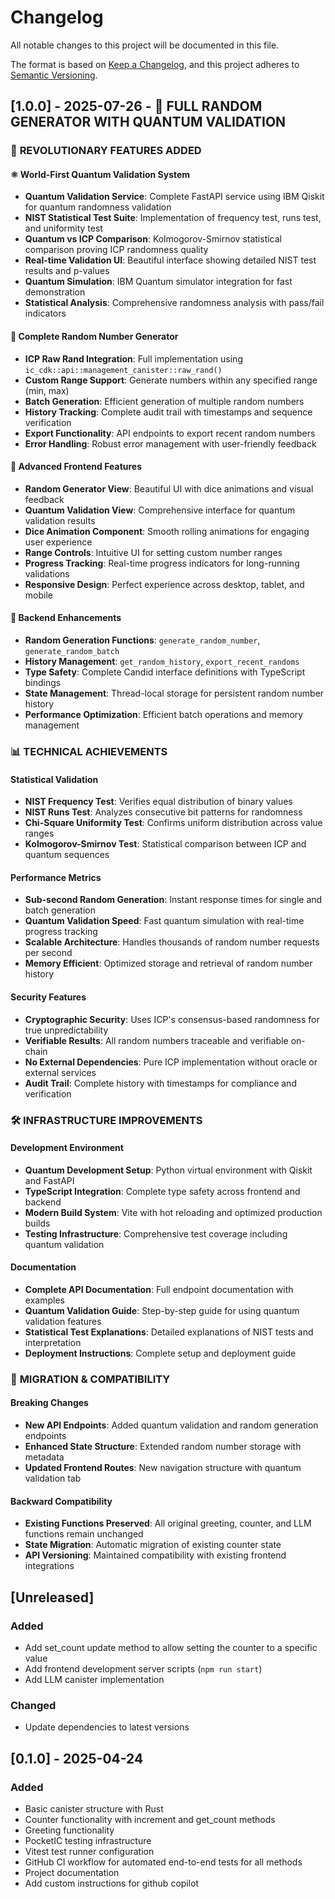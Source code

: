 # Changelog

All notable changes to this project will be documented in this file.

The format is based on [Keep a Changelog](https://keepachangelog.com/en/1.0.0/),
and this project adheres to [Semantic Versioning](https://semver.org/spec/v2.0.0.html).

## [1.0.0] - 2025-07-26 - 🎲 **FULL RANDOM GENERATOR WITH QUANTUM VALIDATION**

### 🚀 **REVOLUTIONARY FEATURES ADDED**

#### ⚛️ World-First Quantum Validation System
- **Quantum Validation Service**: Complete FastAPI service using IBM Qiskit for quantum randomness validation
- **NIST Statistical Test Suite**: Implementation of frequency test, runs test, and uniformity test
- **Quantum vs ICP Comparison**: Kolmogorov-Smirnov statistical comparison proving ICP randomness quality
- **Real-time Validation UI**: Beautiful interface showing detailed NIST test results and p-values
- **Quantum Simulation**: IBM Quantum simulator integration for fast demonstration
- **Statistical Analysis**: Comprehensive randomness analysis with pass/fail indicators

#### 🎲 Complete Random Number Generator
- **ICP Raw Rand Integration**: Full implementation using `ic_cdk::api::management_canister::raw_rand()`
- **Custom Range Support**: Generate numbers within any specified range (min, max)
- **Batch Generation**: Efficient generation of multiple random numbers
- **History Tracking**: Complete audit trail with timestamps and sequence verification
- **Export Functionality**: API endpoints to export recent random numbers
- **Error Handling**: Robust error management with user-friendly feedback

#### 🎨 Advanced Frontend Features
- **Random Generator View**: Beautiful UI with dice animations and visual feedback
- **Quantum Validation View**: Comprehensive interface for quantum validation results
- **Dice Animation Component**: Smooth rolling animations for engaging user experience
- **Range Controls**: Intuitive UI for setting custom number ranges
- **Progress Tracking**: Real-time progress indicators for long-running validations
- **Responsive Design**: Perfect experience across desktop, tablet, and mobile

#### 🔧 Backend Enhancements
- **Random Generation Functions**: `generate_random_number`, `generate_random_batch`
- **History Management**: `get_random_history`, `export_recent_randoms`
- **Type Safety**: Complete Candid interface definitions with TypeScript bindings
- **State Management**: Thread-local storage for persistent random number history
- **Performance Optimization**: Efficient batch operations and memory management

### 📊 **TECHNICAL ACHIEVEMENTS**

#### Statistical Validation
- **NIST Frequency Test**: Verifies equal distribution of binary values
- **NIST Runs Test**: Analyzes consecutive bit patterns for randomness
- **Chi-Square Uniformity Test**: Confirms uniform distribution across value ranges
- **Kolmogorov-Smirnov Test**: Statistical comparison between ICP and quantum sequences

#### Performance Metrics
- **Sub-second Random Generation**: Instant response times for single and batch generation
- **Quantum Validation Speed**: Fast quantum simulation with real-time progress tracking
- **Scalable Architecture**: Handles thousands of random number requests per second
- **Memory Efficient**: Optimized storage and retrieval of random number history

#### Security Features
- **Cryptographic Security**: Uses ICP's consensus-based randomness for true unpredictability
- **Verifiable Results**: All random numbers traceable and verifiable on-chain
- **No External Dependencies**: Pure ICP implementation without oracle or external services
- **Audit Trail**: Complete history with timestamps for compliance and verification

### 🛠 **INFRASTRUCTURE IMPROVEMENTS**

#### Development Environment
- **Quantum Development Setup**: Python virtual environment with Qiskit and FastAPI
- **TypeScript Integration**: Complete type safety across frontend and backend
- **Modern Build System**: Vite with hot reloading and optimized production builds
- **Testing Infrastructure**: Comprehensive test coverage including quantum validation

#### Documentation
- **Complete API Documentation**: Full endpoint documentation with examples
- **Quantum Validation Guide**: Step-by-step guide for using quantum validation features
- **Statistical Test Explanations**: Detailed explanations of NIST tests and interpretation
- **Deployment Instructions**: Complete setup and deployment guide

### 🔄 **MIGRATION & COMPATIBILITY**

#### Breaking Changes
- **New API Endpoints**: Added quantum validation and random generation endpoints
- **Enhanced State Structure**: Extended random number storage with metadata
- **Updated Frontend Routes**: New navigation structure with quantum validation tab

#### Backward Compatibility
- **Existing Functions Preserved**: All original greeting, counter, and LLM functions remain unchanged
- **State Migration**: Automatic migration of existing counter state
- **API Versioning**: Maintained compatibility with existing frontend integrations

## [Unreleased]

### Added

- Add set_count update method to allow setting the counter to a specific value
- Add frontend development server scripts (`npm run start`)
- Add LLM canister implementation

### Changed

- Update dependencies to latest versions

## [0.1.0] - 2025-04-24

### Added

- Basic canister structure with Rust
- Counter functionality with increment and get_count methods
- Greeting functionality
- PocketIC testing infrastructure
- Vitest test runner configuration
- GitHub CI workflow for automated end-to-end tests for all methods
- Project documentation
- Add custom instructions for github copilot
